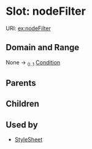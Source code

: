 
# Slot: nodeFilter




URI: [ex:nodeFilter](https://w3id.org/kgviz/nodeFilter)


## Domain and Range

None &#8594;  <sub>0..1</sub> [Condition](Condition.md)

## Parents


## Children


## Used by

 * [StyleSheet](StyleSheet.md)
